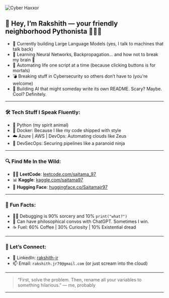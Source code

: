 ![Cyber Haxxor](very_cool.png)

## 🧠 Hey, I’m Rakshith — your friendly neighborhood Pythonista 👨‍💻🐍

- 🔭 Currently building Large Language Models (yes, I talk to machines that talk back)
- 🌱 Learning Neural Networks, Backpropagation... and how not to break my brain 🤯
- 🧰 Automating life one script at a time (because clicking buttons is for mortals)
- 💣 Breaking stuff in Cybersecurity so others don’t have to (you're welcome)
- 🤖 Building AI that might someday write its own README. Scary? Maybe. Cool? Definitely.

---

### 🛠️ Tech Stuff I Speak Fluently:
- 🐍 Python (my spirit animal)
- 🐳 Docker: Because I like my code shipped with style
- ☁️ Azure | AWS | DevOps: Automating clouds like Zeus
- 🔐 DevSecOps: Securing pipelines like a paranoid ninja

---

### 🔍 Find Me In the Wild:
- 👨‍💻 **LeetCode**: [leetcode.com/saitama_97](https://leetcode.com/u/saitama_97/)
- 📊 **Kaggle**: [kaggle.com/saitama97](https://www.kaggle.com/saitama97)
- 🤗 **Hugging Face**: [huggingface.co/Saitamajr97](https://huggingface.co/Saitamajr97)

---

### 🔮 Fun Facts:
- 🧙‍♂️ Debugging is 90% sorcery and 10% `print("what?")`
- 💬 Can have philosophical convos with ChatGPT. Sometimes I win.
- ☕ Fuel: 60% Coffee | 30% Curiosity | 10% Existential dread

---

### 👾 Let’s Connect:
- 🔗 LinkedIn: [rakshith-jr](https://www.linkedin.com/in/rakshith-j-r-98a41368/)
- 📫 Email: `rakshith.jr79@gmail.com` (or just scream into the cloud)

---

> “First, solve the problem. Then, rename all your variables to something hilarious.” — me, probably

---
